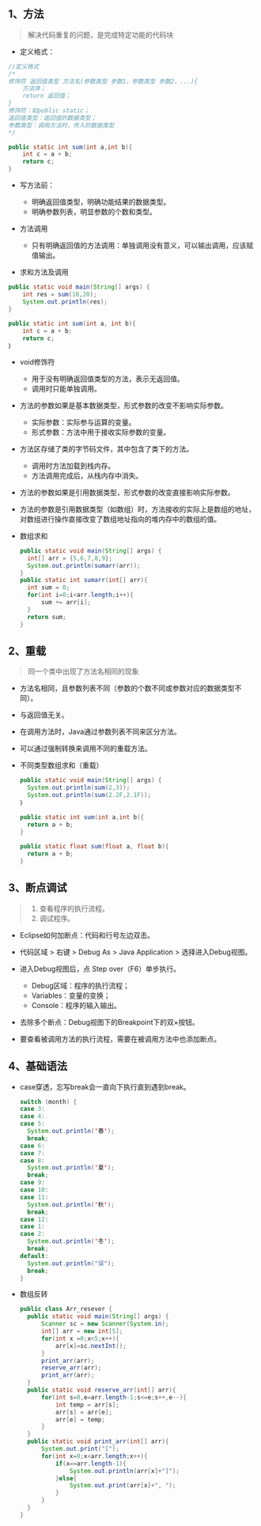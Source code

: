 ## 1、方法

> 解决代码重复的问题，是完成特定功能的代码块

- 定义格式：

```Java
//定义格式
/*
修饰符 返回值类型 方法名(参数类型 参数1，参数类型 参数2，...){
	方法体；
	return 返回值；
}
修饰符：如public static；
返回值类型：返回值的数据类型；
参数类型：调用方法时，传入的数据类型
*/

public static int sum(int a,int b){
    int c = a + b;
    return c;
}
```

- 写方法前：
  - 明确返回值类型，明确功能结果的数据类型。
  - 明确参数列表，明显参数的个数和类型。

- 方法调用
  - 只有明确返回值的方法调用：单独调用没有意义，可以输出调用，应该赋值输出。
- 求和方法及调用

```Java
public static void main(String[] args) {
	int res = sum(10,20);
	System.out.println(res);
}
	
public static int sum(int a, int b){
	int c = a + b;
	return c;
｝
```

- void修饰符

  - 用于没有明确返回值类型的方法，表示无返回值。
  - 调用时只能单独调用。

- 方法的参数如果是基本数据类型，形式参数的改变不影响实际参数。

  - 实际参数：实际参与运算的变量。
  - 形式参数：方法中用于接收实际参数的变量。

- 方法区存储了类的字节码文件，其中包含了类下的方法。

  - 调用时方法加载到栈内存。
  - 方法调用完成后，从栈内存中消失。

- 方法的参数如果是引用数据类型，形式参数的改变直接影响实际参数。

- 方法的参数是引用数据类型（如数组）时，方法接收的实际上是数组的地址，对数组进行操作直接改变了数组地址指向的堆内存中的数组的值。

- 数组求和

  ```Java
  public static void main(String[] args) {
  	int[] arr = {5,6,7,8,9};
  	System.out.println(sumarr(arr));
  }
  public static int sumarr(int[] arr){
  	int sum = 0;
  	for(int i=0;i<arr.length;i++){
  		sum += arr[i];
  	}
  	return sum;
  }
  ```

  

## 2、重载

> 同一个类中出现了方法名相同的现象

- 方法名相同，且参数列表不同（参数的个数不同或参数对应的数据类型不同）。

- 与返回值无关。

- 在调用方法时，Java通过参数列表不同来区分方法。

- 可以通过强制转换来调用不同的重载方法。

- 不同类型数组求和（重载）

  ```Java
  public static void main(String[] args) {
  	System.out.println(sum(2,3));
  	System.out.println(sum(2.2F,2.1F));
  ｝
      
  public static int sum(int a,int b){
  	return a + b;
  }	
      
  public static float sum(float a, float b){
  	return a + b;
  }
  ```

## 3、断点调试

> 1. 查看程序的执行流程。
> 2. 调试程序。

- Eclipse如何加断点：代码和行号左边双击。
- 代码区域 > 右键 > Debug As > Java Application > 选择进入Debug视图。
- 进入Debug视图后，点 Step over（F6）单步执行。

  - Debug区域：程序的执行流程；
  - Variables：变量的变换；
  - Console：程序的输入输出。
- 去除多个断点：Debug视图下的Breakpoint下的双×按钮。
- 要查看被调用方法的执行流程，需要在被调用方法中也添加断点。

## 4、基础语法

- case穿透，忘写break会一直向下执行直到遇到break。

  ```Java
  switch (month) {
  case 3:
  case 4:
  case 5:
  	System.out.println('春');
  	break;
  case 6:
  case 7:
  case 8:
  	System.out.println('夏');
  	break;
  case 9:
  case 10:
  case 11:
  	System.out.println('秋');
  	break;
  case 12:
  case 1:
  case 2:
  	System.out.println('冬');
  	break;
  default:
  	System.out.println("误");
  	break;
  }
  ```

- 数组反转

  ```java
  public class Arr_resever {
  	public static void main(String[] args) {
  		Scanner sc = new Scanner(System.in);
  		int[] arr = new int[5];
  		for(int x =0;x<5;x++){
  			arr[x]=sc.nextInt();
  		}
  		print_arr(arr);
  		reserve_arr(arr);
  		print_arr(arr);
  	}
  	public static void reserve_arr(int[] arr){
  		for(int s=0,e=arr.length-1;s<=e;s++,e--){
  			int temp = arr[s];
  			arr[s] = arr[e];
  			arr[e] = temp;
  		}
  	}
  	public static void print_arr(int[] arr){
  		System.out.print("[");
  		for(int x=0;x<arr.length;x++){
  			if(x==arr.length-1){
  				System.out.println(arr[x]+"]");
  			}else{
  				System.out.print(arr[x]+", ");
  			}
  		}
  	}
  }
  ```